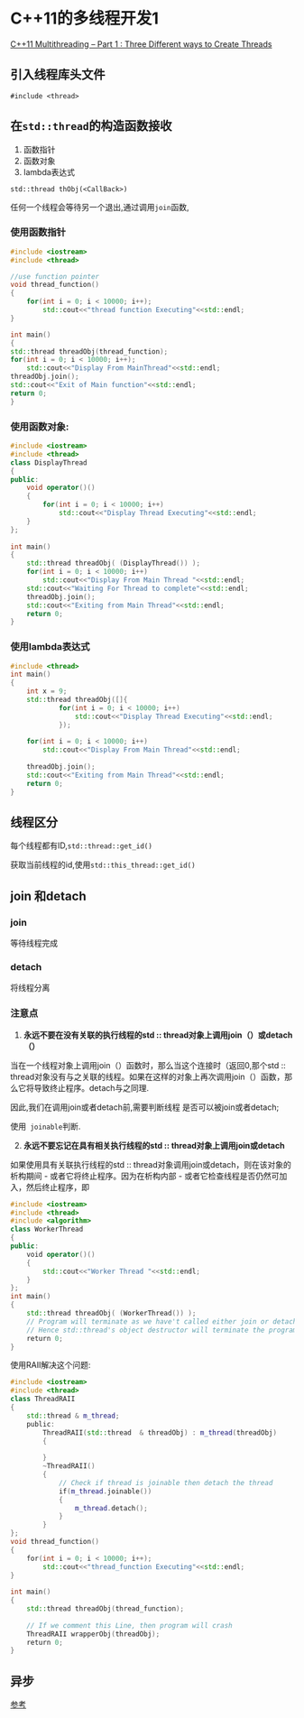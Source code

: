 # C++11的多线程开发1

[C++11 Multithreading – Part 1 : Three Different ways to Create Threads](https://thispointer.com/c-11-multithreading-part-1-three-different-ways-to-create-threads/)



## 引入线程库头文件

`#include <thread>`

## 在`std::thread`的构造函数接收

1. 函数指针
2. 函数对象
3. lambda表达式

`std::thread thObj(<CallBack>)`



任何一个线程会等待另一个退出,通过调用`join`函数,
### 使用函数指针

```c++
#include <iostream>
#include <thread>

//use function pointer
void thread_function()
{
    for(int i = 0; i < 10000; i++);
        std::cout<<"thread function Executing"<<std::endl;
}

int main()  
{
std::thread threadObj(thread_function);
for(int i = 0; i < 10000; i++);
    std::cout<<"Display From MainThread"<<std::endl;
threadObj.join();    
std::cout<<"Exit of Main function"<<std::endl;
return 0;
}
```

### 使用函数对象:
```c++
#include <iostream>
#include <thread>
class DisplayThread
{
public:
    void operator()()     
    {
        for(int i = 0; i < 10000; i++)
            std::cout<<"Display Thread Executing"<<std::endl;
    }
};
 
int main()  
{
    std::thread threadObj( (DisplayThread()) );
    for(int i = 0; i < 10000; i++)
        std::cout<<"Display From Main Thread "<<std::endl;
    std::cout<<"Waiting For Thread to complete"<<std::endl;
    threadObj.join();
    std::cout<<"Exiting from Main Thread"<<std::endl;
    return 0;
}
```

### 使用lambda表达式
```c++
#include <thread>
int main()  
{
    int x = 9;
    std::thread threadObj([]{
            for(int i = 0; i < 10000; i++)
                std::cout<<"Display Thread Executing"<<std::endl;
            });
            
    for(int i = 0; i < 10000; i++)
        std::cout<<"Display From Main Thread"<<std::endl;
        
    threadObj.join();
    std::cout<<"Exiting from Main Thread"<<std::endl;
    return 0;
}
```

## 线程区分

每个线程都有ID,`std::thread::get_id()`

获取当前线程的id,使用`std::this_thread::get_id()`





## join 和detach

### join 

等待线程完成

### detach

将线程分离

### 注意点

1. **永远不要在没有关联的执行线程的std :: thread对象上调用join（）或detach（）**

当在一个线程对象上调用join（）函数时，那么当这个连接时（返回0,那个std :: thread对象没有与之关联的线程。如果在这样的对象上再次调用join（）函数，那么它将导致终止程序。detach与之同理.

因此,我们在调用join或者detach前,需要判断线程 是否可以被join或者detach;

使用` joinable`判断.

2. **永远不要忘记在具有相关执行线程的std :: thread对象上调用join或detach**

如果使用具有关联执行线程的std :: thread对象调用join或detach，则在该对象的析构期间 - 或者它将终止程序。因为在析构内部 - 或者它检查线程是否仍然可加入，然后终止程序，即

```c++
#include <iostream>
#include <thread>
#include <algorithm>
class WorkerThread
{
public:
    void operator()()     
    {
        std::cout<<"Worker Thread "<<std::endl;
    }
};
int main()  
{
    std::thread threadObj( (WorkerThread()) );
    // Program will terminate as we have't called either join or detach with the std::thread object.
    // Hence std::thread's object destructor will terminate the program
    return 0;
}
```

使用RAII解决这个问题:

```c++
#include <iostream>
#include <thread>
class ThreadRAII
{
    std::thread & m_thread;
    public:
        ThreadRAII(std::thread  & threadObj) : m_thread(threadObj)
        {
            
        }
        ~ThreadRAII()
        {
            // Check if thread is joinable then detach the thread
            if(m_thread.joinable())
            {
                m_thread.detach();
            }
        }
};
void thread_function()
{
    for(int i = 0; i < 10000; i++);
        std::cout<<"thread_function Executing"<<std::endl;
}
 
int main()  
{
    std::thread threadObj(thread_function);
    
    // If we comment this Line, then program will crash
    ThreadRAII wrapperObj(threadObj);
    return 0;
}
```



## 异步

[参考](https://putridparrot.com/blog/threads-promises-futures-async-c/)